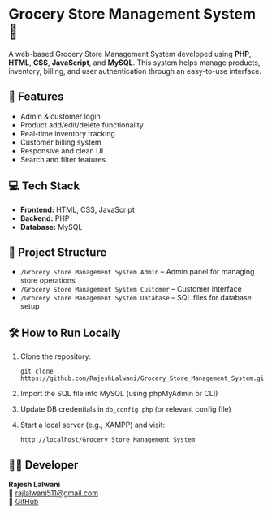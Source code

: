 # Grocery Store Management System 🛒

A web-based Grocery Store Management System developed using **PHP**, **HTML**, **CSS**, **JavaScript**, and **MySQL**. This system helps manage products, inventory, billing, and user authentication through an easy-to-use interface.

## 🚀 Features

- Admin & customer login
- Product add/edit/delete functionality
- Real-time inventory tracking
- Customer billing system
- Responsive and clean UI
- Search and filter features

## 💻 Tech Stack

- **Frontend:** HTML, CSS, JavaScript
- **Backend:** PHP
- **Database:** MySQL

## 📁 Project Structure

- `/Grocery Store Management System Admin` – Admin panel for managing store operations
- `/Grocery Store Management System Customer` – Customer interface
- `/Grocery Store Management System Database` – SQL files for database setup

## 🛠️ How to Run Locally

1. Clone the repository:
   ```
   git clone https://github.com/RajeshLalwani/Grocery_Store_Management_System.git
   ```

2. Import the SQL file into MySQL (using phpMyAdmin or CLI)

3. Update DB credentials in `db_config.php` (or relevant config file)

4. Start a local server (e.g., XAMPP) and visit:
   ```
   http://localhost/Grocery_Store_Management_System
   ```

## 👨‍💻 Developer

**Rajesh Lalwani**  
📧 [rajlalwani511@gmail.com](mailto:rajlalwani511@gmail.com)  
🔗 [GitHub](https://github.com/RajeshLalwani)
